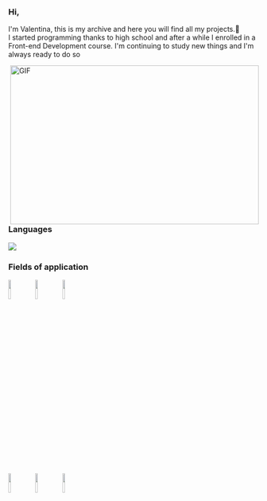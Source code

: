 ### Hi,
I'm Valentina,
this is my archive and here you will find all my projects.👋</br>
I started programming thanks to high school and after a while I enrolled in a Front-end Development course.
I'm continuing to study new things and I'm always ready to do so

<img align="right" alt="GIF" src="[https://github.com/abhisheknaiidu/abhisheknaiidu/blob/master/code.gif?raw=true](https://iconscout.com/lottie-animation/programmer-6540746](https://cdnl.iconscout.com/lottie/premium/preview-watermark/programmer-6540746-5540750.mp4)" width="500" height="320" />

### Languages
<img src=/>

### Fields of application
<code><img width="10%" src="https://www.vectorlogo.zone/logos/javascript/javascript-horizontal.svg"></code>
<code><img width="10%" src="https://www.vectorlogo.zone/logos/w3_html5/w3_html5-ar21.svg"></code>
<code><img width="10%" src="https://www.vectorlogo.zone/logos/npmjs/npmjs-ar21.svg"></code>
<br />
<code><img width="10%" src="https://www.vectorlogo.zone/logos/w3_css/w3_css-ar21.svg"></code>
<code><img width="10%" src="https://www.vectorlogo.zone/logos/reactjs/reactjs-ar21.svg"></code>
<code><img width="10%" src="https://www.vectorlogo.zone/logos/sass-lang/sass-lang-ar21.svg"></code>


<!--
**Vale-6/Vale-6** is a ✨ _special_ ✨ repository because its `README.md` (this file) appears on your GitHub profile.

Here are some ideas to get you started:

- 🔭 I’m currently working on ...
- 🌱 I’m currently learning ...
- 👯 I’m looking to collaborate on ...
- 🤔 I’m looking for help with ...
- 💬 Ask me about ...
- 📫 How to reach me: ...
- 😄 Pronouns: ...
- ⚡ Fun fact: ...
-->
